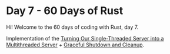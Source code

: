 # Day 7 - 60 Days of Rust

Hi! Welcome to the 60 days of coding with Rust, day 7.

Implementation of the [Turning Our Single-Threaded Server into a Multithreaded Server](https://doc.rust-lang.org/book/ch20-02-multithreaded.html) + [Graceful Shutdown and Cleanup](https://doc.rust-lang.org/book/ch20-03-graceful-shutdown-and-cleanup.html).

